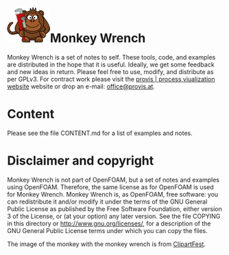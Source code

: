 # <img src="images/monkeyWrench.png">Monkey Wrench
Monkey Wrench is a set of notes to self. These tools, code, and examples are
distributed in the hope that it is useful. Ideally, we get some feedback and
new ideas in return. Please feel free to use, modify, and distribute as per
GPLv3. For contract work please visit the
[provis | process viualization website](http://www.process-visualization.com/)
website or drop an e-mail: office@provis.at.

# Content
Please see the file CONTENT.md for a list of examples and notes.

# Disclaimer and copyright
Monkey Wrench is not part of OpenFOAM, but a set of notes and examples using
OpenFOAM. Therefore, the same license as for OpenFOAM is used for Monkey Wrench.
Monkey Wrench is, as OpenFOAM, free software: you can redistribute it and/or
modify it under the terms of the GNU General Public License as published by the
Free Software Foundation, either version 3 of the License, or (at your option)
any later version. See the file COPYING in this directory or
http://www.gnu.org/licenses/, for a description of the GNU General Public
License terms under which you can copy the files.

The image of the monkey with the monkey wrench is from [ClipartFest](https://clipartfest.com/download/5f5dc4a50dd83f75fd32132e801de1f1766642bf.html).